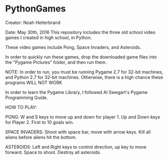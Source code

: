 # PythonGames

Creator: Noah Helterbrand

Date: May 30th, 2016
This repository includes the three old school video games I created in high school, in Python. 

These video games include Pong, Space Invaders, and Asteroids.

In order to quickly run these games, drop the downloaded game files into the "Pygame Pictures" folder, and then run them.

NOTE: In order to run, you must be running Pygame 2.7 for 32-bit machines, and Python 2.7 for 32-bit machines. Otherwise, there is a high chance these programs
WILL NOT WORK

In order to learn the Pygame Library, I followed Al Swegart's Pygame Programming Guide.

HOW TO PLAY:

PONG:
W and S keys to move up and down for player 1. Up and Down keys for Player 2. First to 10 goals win.

SPACE INVADERS:
Shoot with space bar, move with arrow keys. Kill all aliens before aliens hit the bottom.

ASTEROIDS:
Left and Right keys to control direction, up key to move forward. Space to shoot. Destroy all asteroids.
